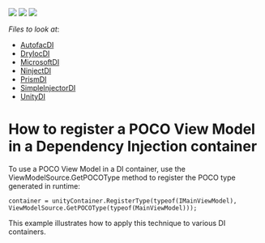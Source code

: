 <!-- default badges list -->
![](https://img.shields.io/endpoint?url=https://codecentral.devexpress.com/api/v1/VersionRange/128655772/21.1.5%2B)
[![](https://img.shields.io/badge/Open_in_DevExpress_Support_Center-FF7200?style=flat-square&logo=DevExpress&logoColor=white)](https://supportcenter.devexpress.com/ticket/details/t1038805)
[![](https://img.shields.io/badge/📖_How_to_use_DevExpress_Examples-e9f6fc?style=flat-square)](https://docs.devexpress.com/GeneralInformation/403183)
<!-- default badges end -->
<!-- default file list -->
*Files to look at*:

* [AutofacDI](./CS/AutofacDI/App.xaml.cs)
* [DryIocDI](./CS/DryIocDI/App.xaml.cs)
* [MicrosoftDI](./CS/MicrosoftDI/App.xaml.cs)
* [NinjectDI](./CS/NinjectDI/App.xaml.cs)
* [PrismDI](./CS/PrismDI/App.xaml.cs)
* [SimpleInjectorDI](./CS/SimpleInjectorDI/App.xaml.cs)
* [UnityDI](./CS/UnityDI/App.xaml.cs)
<!-- default file list end -->

# How to register a POCO View Model in a Dependency Injection container

To use a POCO View Model in a DI container, use the ViewModelSource.GetPOCOType method to register the POCO type generated in runtime:

`container = unityContainer.RegisterType(typeof(IMainViewModel), ViewModelSource.GetPOCOType(typeof(MainViewModel)));`

This example illustrates how to apply this technique to various DI containers.

<br/>

